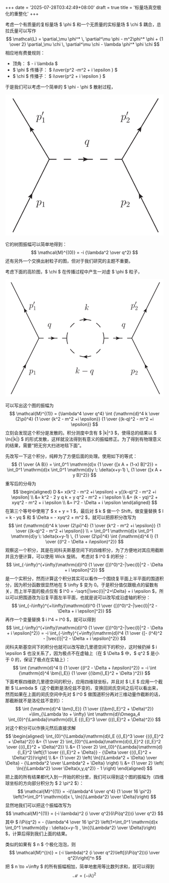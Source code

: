 +++
date = '2025-07-28T03:42:49+08:00'
draft = true
title = '标量场真空极化的重整化'
+++

考虑一个有质量的复标量场 $ \phi $ 和一个无质量的实标量场 $ \chi $ 耦合，总拉氏量可以写作
$$
\mathcal{L} = \partial_\mu \phi^* \, \partial^\mu \phi - m^2\phi^* \phi + {1 \over 2} \partial_\mu \chi \, \partial^\mu \chi - \lambda \phi^* \phi \chi
$$
相应地有费曼规则：
- 顶角： $ - i \lambda $
- $ \phi $ 传播子： $ i\over{p^2 -m^2 + i \epsilon } $
- $ \chi $ 传播子： $ i\over{p^2 + i \epsilon } $

于是我们可以考虑一个简单的 $ \phi - \phi $ 散射过程，

![散射树图](images/pic1.svg)

它的树图振幅可以简单地得到：
$$
\mathcal{M}^{(0)} = -i {\lambda^2 \over q^2} 
$$
还有另外一个交换出射粒子的图，但对于我们研究的主题不重要。

考虑下面的高阶图，$ \chi $ 在传播过程中产生一对虚 $ \phi $ 粒子，

![$ \chi $ 传播圈图](images/pic2.svg)

可以写出这个图的振幅为
$$
\mathcal{M}^{(1)} = {\lambda^4 \over q^4} \int {\mathrm{d}^4 k \over (2\pi)^4} {1 \over {k^2 - m^2 +i \epsilon}} {1 \over {(k-q)^2 - m^2 +i \epsilon}}
$$
立刻会发现这个积分是发散的。积分测度中含有 $ |k|^3 $，使得总的结果以 $ \ln{|k|} $ 的形式发散，这样就没法得到有意义的振幅修正。为了得到有物理意义的结果，需要“把无穷大扫进地毯下面”。

先改写一下这个积分，纯粹为了方便后面的处理。使用如下的等式：
$$
{1 \over {A B}} = \int_0^1 \mathrm{d}x {1 \over {[x A + (1-x) B]^2}} = \int_0^1 \mathrm{d}x \int_0^1 \mathrm{d}y \: \delta(x+y-1) \, {1 \over {[x A + y B]^2}} 
$$
重写后的分母为
$$
\begin{aligned}
D &= x(k^2 - m^2 +i \epsilon) + y[(k-q)^2 - m^2 +i \epsilon] \\
  &= k^2 - 2 y q k + y q^2 - m^2 + i \epsilon \\
  &= (k - yq)^2 + xyq^2 - m^2 + i \epsilon \\
  &= l^2 - \Delta + i \epsilon
\end{aligned}
$$
在第三个等号中使用了 $ x + y = 1 $，最后对 $ k $ 做一个 Shift，做变量替换 $ l = k - yq $ 和 $ \Delta = - xyq^2 + m^2 $，就可以把原积分改写为
$$
\int {\mathrm{d}^4 k \over (2\pi)^4} {1 \over {k^2 - m^2 +i \epsilon}} {1 \over {(k-q)^2 - m^2 +i \epsilon}} \\
= \int_0^1 \mathrm{d}x \int_0^1 \mathrm{d}y \: \delta(x+y-1) \, {1 \over (2\pi)^4} \int {\mathrm{d}^4 l} {1 \over {(l^2 - \Delta + i\epsilon)^2}}
$$
观察这一个积分，其是在闵科夫斯基空间下的四维积分，为了方便地对其应用截断并且方便计算，可以使用 Wick 旋转。
考虑对 $ l^0 $ 的积分：
$$
\int_{-\infty}^{+\infty}\mathrm{d}l^0 {1 \over {[(l^0)^2-|\vec{l}|^2 - \Delta + i \epsilon]^2}}
$$
是一个实积分，然而计算这个积分其实可以看作一个围绕复平面上半平面的围道积分，因为积分函数很显然地在 $ \infty $ 变为 0。于是积分值仅跟极点的留数有关，而上半平面的极点仅有 $ l^0 = -\sqrt{|\vec{l}|^2+\Delta} + i \epsilon $，所以可以把围道改为沿复平面左半平面，也就是说可以改写成沿虚轴的积分：
$$
\int_{-i\infty}^{+i\infty}\mathrm{d}l^0 {1 \over {[(l^0)^2-|\vec{l}|^2 - \Delta + i \epsilon]^2}}
$$
再作一个变量替换 $ i l^4 = l^0 $，就可以得到
$$
\int_{-\infty}^{+\infty}\mathrm{d}l^0 {1 \over {[(l^0)^2-|\vec{l}|^2 - \Delta + i \epsilon]^2}} = -i \int_{-\infty}^{+\infty}\mathrm{d}l^4 {1 \over {[- (l^4)^2 - |\vec{l}|^2 - \Delta + i \epsilon]^2}}
$$
闵科夫斯基空间下的积分也就可以改写欧几里德空间下的积分，这时候扔掉 $ i \epsilon $ 也没关系了，因为极点不在虚轴上（在 $ \Delta $ 中，$ q^2 $ 是小于 0 的，保证了极点在实轴上）：
$$
\int {\mathrm{d}^4 l} {1 \over {(l^2 - \Delta + i\epsilon)^2}} = -i \int {\mathrm{d}^4 \bm{l_E}} {1 \over {(\bm{l_E}^2 + \Delta )^2}}
$$
下面考察四维欧几里德空间的积分，应用四维球坐标，并且对 $ l_E $ 应用一个截断 $ \Lambda $（这个截断是洛伦兹不变的，变换回闵氏空间之后可以看出来，然而如果在上面的闵氏空间中先对 $ l^0 $ 做围道积分再对三维动量作截断的话，那截断就不是洛伦兹不变的）：
$$
\int {\mathrm{d}^4 \bm{l_E}} {1 \over {(\bm{l_E}^2 + \Delta)^2}} =\lim_{\Lambda \to + \infty} \int \mathrm{d}\Omega_4 \int_{0}^{\Lambda}\mathrm{d}l_E {{l_E}^3 \over {({l_E}^2 + \Delta)^2}}
$$
对这个积分可以作换元然后直接求解
$$
\begin{aligned}
\int_{0}^{\Lambda}\mathrm{d}l_E {{l_E}^3 \over {({l_E}^2 + \Delta)^2}} &= {1 \over 2} \int_{0}^{\Lambda}\mathrm{d}{l_E}^2 {{l_E}^2 \over {({l_E}^2 + \Delta)^2}} \\ 
&= {1 \over 2} \int_{0}^{\Lambda}\mathrm{d}{l_E}^2 \left[{1 \over {{l_E}^2 + \Delta}} - {\Delta \over {({l_E}^2 + \Delta)^2}}\right] \\
&= {1 \over 2} \left( \ln{{\Lambda^2 + \Delta} \over \Delta} - {\Lambda^2 \over \Lambda^2  + \Delta} \right) \\
&= {1 \over 2} \left( \ln{{\Lambda^2} \over \Delta(x,y,q^2)} - 1 \right)
\end{aligned}
$$
把上面的所有结果都代入到一开始的积分里，我们可以得到这个图的振幅为（四维球坐标的方向部分积分为 $ 2 \pi^2 $）：
$$
\mathcal{M}^{(1)} = -i{\lambda^4 \over q^4} {1 \over 16 \pi^2} \left(1+\int_0^1 \mathrm{d}x \, \ln{{\Lambda^2} \over \Delta}\right)
$$
显然地我们可以把这个振幅改写为
$$
\mathcal{M}^{(1)} = (-i \lambda)^2 {i \over q^2}(i\Pi(q^2)){i \over q^2}
$$
其中 $ i\Pi(q^2) = - {\lambda^4 \over 16 \pi^2} \left(1+\int_0^1 \mathrm{d}x \int_0^1 \mathrm{d}y \: \delta(x+y-1) \, \ln{{\Lambda^2} \over \Delta}\right) $，计算后得到我们上面的结果。

类似的如果有 $ n $ 个极化泡泡，则
$$
\mathcal{M}^{(n)} = (-i \lambda)^2 {i \over q^2}\left[(i\Pi(q^2)){i \over q^2}\right]^n
$$
把 $ n \to +\infty $ 的所有振幅相加，简单地套用等比数列求和，就可以得到
$$
\mathcal{M} = (-i \lambda)^2 
$$